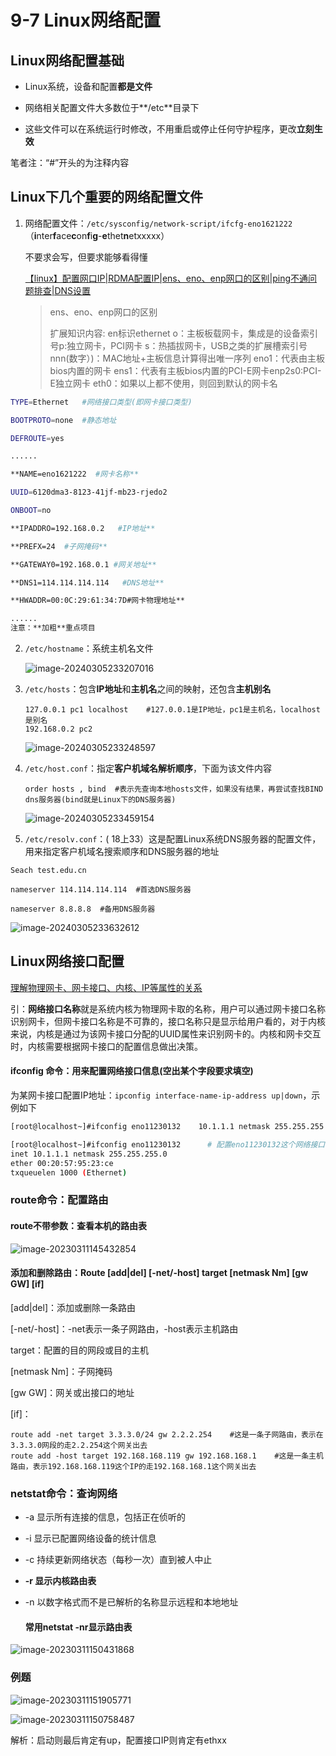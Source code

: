 # 9-7 Linux网络配置

## Linux网络配置基础

- Linux系统，设备和配置**都是文件**

- 网络相关配置文件大多数位于**/etc**目录下

- 这些文件可以在系统运行时修改，不用重启或停止任何守护程序，更改**立刻生效**

笔者注：“#”开头的为注释内容

## Linux下几个重要的网络配置文件

1. 网络配置文件：`/etc/sysconfig/network-script/ifcfg-eno1621222`（**i**nter**f**ace**c**on**f**i**g**-**e**thet**n**etxxxxx）

   不要求会写，但要求能够看得懂
   
   [【linux】配置网口IP|RDMA配置IP|ens、eno、enp网口的区别|ping不通问题排查|DNS设置](https://blog.csdn.net/bandaoyu/article/details/116308950)
   
   > ens、eno、enp网口的区别
   >
   > 扩展知识内容:
   > en标识ethernet
   > o：主板板载网卡，集成是的设备索引号p:独立网卡，PCI网卡
   > s：热插拔网卡，USB之类的扩展槽索引号
   > nnn(数字）)：MAC地址+主板信息计算得出唯一序列
   > eno1：代表由主板bios内置的网卡
   > ens1：代表有主板bios内置的PCI-E网卡enp2s0:PCI-E独立网卡
   > eth0：如果以上都不使用，则回到默认的网卡名

```bash
TYPE=Ethernet   #网络接口类型(即网卡接口类型)

BOOTPROTO=none  #静态地址

DEFROUTE=yes

......

**NAME=eno1621222  #网卡名称**

UUID=6120dma3-8123-41jf-mb23-rjedo2

ONBOOT=no

**IPADDRO=192.168.0.2   #IP地址**

**PREFX=24  #子网掩码**

**GATEWAY0=192.168.0.1 #网关地址**

**DNS1=114.114.114.114   #DNS地址**

**HWADDR=00:0C:29:61:34:7D#网卡物理地址**

......
注意：**加粗**重点项目
```

2. `/etc/hostname`：系统主机名文件

   ![image-20240305233207016](https://img.yatjay.top/md/image-20240305233207016.png)

3. `/etc/hosts`：包含**IP地址**和**主机名**之间的映射，还包含**主机别名**

   ```shell
   127.0.0.1 pc1 localhost    #127.0.0.1是IP地址，pc1是主机名，localhost是别名
   192.168.0.2 pc2
   ```

   ![image-20240305233248597](https://img.yatjay.top/md/image-20240305233248597.png)

4. `/etc/host.conf`：指定**客户机域名解析顺序**，下面为该文件内容

   ```shell
   order hosts , bind  #表示先查询本地hosts文件，如果没有结果，再尝试查找BIND dns服务器(bind就是Linux下的DNS服务器)
   ```

   ![image-20240305233459154](https://img.yatjay.top/md/image-20240305233459154.png)

5. `/etc/resolv.conf`：( 18上33）这是配置Linux系统DNS服务器的配置文件，用来指定客户机域名搜索顺序和DNS服务器的地址

```shell
Seach test.edu.cn

nameserver 114.114.114.114  #首选DNS服务器

nameserver 8.8.8.8  #备用DNS服务器
```

![image-20240305233632612](https://img.yatjay.top/md/image-20240305233632612.png)

## Linux网络接口配置

[理解物理网卡、网卡接口、内核、IP等属性的关系](https://cloud.tencent.com/developer/article/1662501)

引：**网络接口名称**就是系统内核为物理网卡取的名称，用户可以通过网卡接口名称识别网卡，但网卡接口名称是不可靠的，接口名称只是显示给用户看的，对于内核来说，内核是通过为该网卡接口分配的UUID属性来识别网卡的。内核和网卡交互时，内核需要根据网卡接口的配置信息做出决策。

#### ifconfig 命令：用来配置网络接口信息(空出某个字段要求填空)

为某网卡接口配置IP地址：`ipconfig interface-name-ip-address up|down`，示例如下

```bash
[root@localhost~]#ifconfig eno11230132    10.1.1.1 netmask 255.255.255.0 up
```

```bash
[root@localhost~]#ifconfig eno11230132      # 配置eno11230132这个网络接口的信息
inet 10.1.1.1 netmask 255.255.255.0
ether 00:20:57:95:23:ce 
txqueuelen 1000 (Ethernet)
```

### route命令：配置路由

#### route不带参数：查看本机的路由表

![image-20230311145432854](https://img.yatjay.top/md/image-20230311145432854.png)

#### 添加和删除路由：Route [add|del] [-net/-host] target [netmask Nm] [gw GW] [if]

 [add|del]：添加或删除一条路由

[-net/-host]：-net表示一条子网路由，-host表示主机路由

target：配置的目的网段或目的主机

[netmask Nm]：子网掩码

[gw GW]：网关或出接口的地址

[if]：

```shell
route add -net target 3.3.3.0/24 gw 2.2.2.254    #这是一条子网路由，表示在3.3.3.0网段的走2.2.254这个网关出去
route add -host target 192.168.168.119 gw 192.168.168.1    #这是一条主机路由，表示192.168.168.119这个IP的走192.168.168.1这个网关出去
```

### netstat命令：查询网络

- -a  显示所有连接的信息，包括正在侦听的

- -i  显示已配置网络设备的统计信息

- -c  持续更新网络状态（每秒一次）直到被人中止

- **-r  显示内核路由表**

- -n  以数字格式而不是已解析的名称显示远程和本地地址

  #### 常用netstat -nr显示路由表

![image-20230311150431868](https://img.yatjay.top/md/image-20230311150431868.png)

### 例题

![image-20230311151905771](https://img.yatjay.top/md/image-20230311151905771.png)

![image-20230311150758487](https://img.yatjay.top/md/image-20230311150758487.png)

解析：启动则最后肯定有up，配置接口IP则肯定有ethxx
